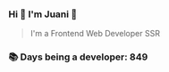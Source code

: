 ### Hi 👋 I&#39;m Juani 🦁

> I&#39;m a Frontend Web Developer SSR

### 📚 Days being a developer: 849
